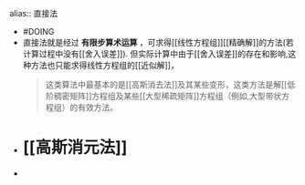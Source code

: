 alias:: 直接法

- #DOING
- 直接法就是经过 **有限步算术运算** ，可求得[[线性方程组]][[精确解]]的方法(若计算过程中没有[[舍入误差]]).
  但实际计算中由于[[舍入误差]]的存在和影响,这种方法也只能求得线性方程组的[[近似解]]，
  > 这类算法中最基本的是[[高斯消去法]]及其某些变形，这类方法是解[[低阶稠密矩阵]]方程组及某些[[大型稀疏矩阵]]方程组（例如,大型带状方程组）的有效方法。
- # [[高斯消元法]]
-